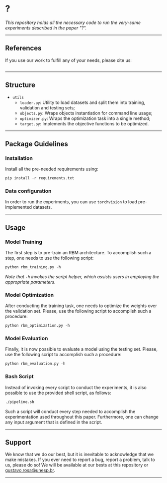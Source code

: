 # ?

*This repository holds all the necessary code to run the very-same experiments described in the paper "?".*

---

## References

If you use our work to fulfill any of your needs, please cite us:

```
```

---

## Structure

 * `utils`
   * `loader.py`: Utility to load datasets and split them into training, validation and testing sets;
   * `objects.py`: Wraps objects instantiation for command line usage;
   * `optimizer.py`: Wraps the optimization task into a single method;  
   * `target.py`: Implements the objective functions to be optimized.
   
   
---

## Package Guidelines

### Installation

Install all the pre-needed requirements using:

```Python
pip install -r requirements.txt
```

### Data configuration

In order to run the experiments, you can use `torchvision` to load pre-implemented datasets.

---

## Usage

### Model Training

The first step is to pre-train an RBM architecture. To accomplish such a step, one needs to use the following script:

```Python
python rbm_training.py -h
```

*Note that `-h` invokes the script helper, which assists users in employing the appropriate parameters.*

### Model Optimization

After conducting the training task, one needs to optimize the weights over the validation set. Please, use the following script to accomplish such a procedure:

```Python
python rbm_optimization.py -h
```

### Model Evaluation

Finally, it is now possible to evaluate a model using the testing set. Please, use the following script to accomplish such a procedure:

```Python
python rbm_evaluation.py -h
```

### Bash Script

Instead of invoking every script to conduct the experiments, it is also possible to use the provided shell script, as follows:

```Bash
./pipeline.sh
```

Such a script will conduct every step needed to accomplish the experimentation used throughout this paper. Furthermore, one can change any input argument that is defined in the script.

---

## Support

We know that we do our best, but it is inevitable to acknowledge that we make mistakes. If you ever need to report a bug, report a problem, talk to us, please do so! We will be available at our bests at this repository or gustavo.rosa@unesp.br.

---

